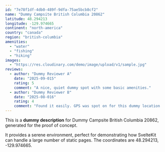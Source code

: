 ```yaml
---
id: "7e78f1df-4db0-489f-9dfa-75ae5bcb8cf2"
name: "Dummy Campsite British Columbia 20862"
latitude: 48.294213
longitude: -129.974665
continent: "north-america"
country: "canada"
region: "british-columbia"
amenities:
  - "water"
  - "fishing"
  - "hiking"
images:
  - "https://res.cloudinary.com/demo/image/upload/v1/sample.jpg"
reviews:
  - author: "Dummy Reviewer A"
    date: "2025-09-015"
    rating: 5
    comment: "A nice, quiet dummy spot with some basic amenities."
  - author: "Dummy Reviewer B"
    date: "2025-08-016"
    rating: 4
    comment: "Found it easily. GPS was spot on for this dummy location."
---
```


This is a **dummy description** for Dummy Campsite British Columbia 20862, generated for the proof of concept.

It provides a serene environment, perfect for demonstrating how SvelteKit can handle a large number of static pages. The coordinates are 48.294213, -129.974665.
